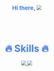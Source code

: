 <div style=" font-size: medium; color: #447ff7" align=center>

### Hi there, ![](https://user-images.githubusercontent.com/18350557/176309783-0785949b-9127-417c-8b55-ab5a4333674e.gif)
  
<br>
<br>

# 🔥 Skills 🔥

<a href="https://developer.mozilla.org/en-US/docs/Web/JavaScript" target="_blank"> <img src="https://img.icons8.com/color/48/000000/javascript.png"/>
<a href="https://discord.js.org/" target="_blank"> <img src="https://img.icons8.com/color/48/000000/discord.png"/>
  
</div>
